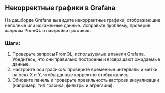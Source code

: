 ## Некорректные графики в Grafana

На дашборде Grafana вы видите некорректные графики, отображающие неполные или искаженные данные. Исправьте проблему, проверив запросы PromQL и настройки графиков.

### Шаги:

1. Проверьте запросы PromQL, используемые в панели Grafana. Убедитесь, что они правильно построены и возвращают ожидаемые данные.
2. Настройте оси графиков: проверьте временные интервалы и метки на осях X и Y, чтобы данные корректно отображались.
3. Обновите панель и проверьте правильность настроек визуализации (например, тип графика, фильтры и агрегации).
